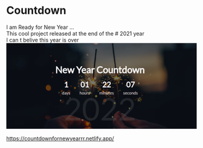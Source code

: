 # Countdown
I am Ready for New Year ... <br/>
This cool project released at the end of the  # 2021 year <br/>
I can t belive this year is over </br>
![screenshoot](https://github.com/sadafamininia99/Countdown/blob/master/image/newyear.png)

<!-- ![Screenshot](https://github.com/sadafamininia99/Fronendmentor-challenge/blob/master/design/desktop-preview.jpg) -->
https://countdownfornewyearrr.netlify.app/
